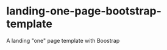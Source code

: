 landing-one-page-bootstrap-template
===================================

A landing "one" page template with Boostrap
